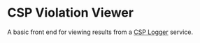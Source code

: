 # CSP Violation Viewer

A basic front end for viewing results from a [CSP Logger](https://github.com/mozilla/csp-logger) service.
